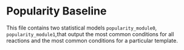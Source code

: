 # Popularity Baseline

This file contains two statistical models ```popularity_module0```, ```popularity_module1```,that output the most common conditions for all reactions and the most common conditions for a particular template.

